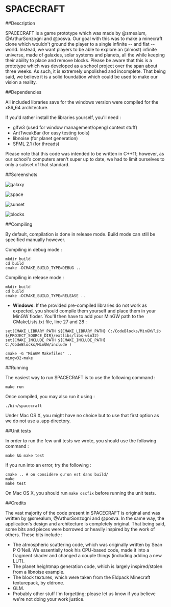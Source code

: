 SPACECRAFT
===

##Description

SPACECRAFT is a game prototype which was made by @smealum, @ArthurSonzogni and @posva. Our goal with this was to make a minecraft clone which wouldn't ground the player to a single infinite -- and flat -- world. Instead, we want players to be able to explore an (almost) infinite universe, made of galaxies, solar systems and planets, all the while keeping their ability to place and remove blocks.
Please be aware that this is a prototype which was developed as a school project over the span about three weeks. As such, it is extremely unpolished and incomplete. That being said, we believe it is a solid foundation which could be used to make our vision a reality.

##Dependencies

All included libraries save for the windows version were compiled for the x86_64 architecture.

If you'd rather install the libraries yourself, you'll need :

- glfw3 (used for window management/opengl context stuff)
- AntTweakBar (for easy testing tools)
- libnoise (for planet generation)
- SFML 2.1 (for threads)

Please note that this code was intended to be written in C++11; however, as our school's computers aren't super up to date, we had to limit ourselves to only a subset of that standard.

##Screenshots

![galaxy](http://i.imgur.com/KczAZt2.png)

![space](http://i.imgur.com/i5h5K6r.png)

![sunset](http://i.imgur.com/uY6xw1H.png)

![blocks](http://i.imgur.com/qqypYwj.png)

##Compiling

By default, compilation is done in release mode. Build mode can still be specified manually however.

Compiling in debug mode :

```
mkdir build
cd build
cmake -DCMAKE_BUILD_TYPE=DEBUG ..
```

Compiling in release mode :

```
mkdir build
cd build
cmake -DCMAKE_BUILD_TYPE=RELEASE ..
```

- **Windows**:
If the provided pre-compiled libraries do not work as expected, you should compile them yourself and place them in your MinGW floder. You'll then have to add your MinGW path to the CMakeLists.txt file, line 27 and 28 :

```
set(CMAKE_LIBRARY_PATH ${CMAKE_LIBRARY_PATH} C:/CodeBlocks/MinGW/lib ${PROJECT_SOURCE_DIR}/extlibs/libs-win32)
set(CMAKE_INCLUDE_PATH ${CMAKE_INCLUDE_PATH} C:/CodeBlocks/MinGW/include )
```

```
cmake -G "MinGW Makefiles" ..
mingw32-make
```

##Running 

The easiest way to run SPACECRAFT is to use the following command :
```
make run
```
Once compiled, you may also run it using :

```
./bin/spacecraft
```

Under Mac OS X, you might have no choice but to use that first option as we do not use a .app directory.

##Unit tests

In order to run the few unit tests we wrote, you should use the following command :

```
make && make test
```

If you run into an error, try the following :

```
cmake .. # on considère qu'on est dans build/
make
make test
```

On Mac OS X, you should run `make osxfix` before running the unit tests.

##Credits

The vast majority of the code present in SPACECRAFT is original and was written by @smealum, @ArthurSonzogni and @posva. In the same way, the application's design and architecture is completely original.
That being said, some bits and pieces were borrowed or heavily inspired by the work of others. These bits include :

- The atmospheric scattering code, which was originally written by Sean P O'Neil. We essentially took his CPU-based code, made it into a fragment shader and changed a couple things (including adding a new LUT).
- The planet heightmap generation code, which is largely inspired/stolen from a libnoise example.
- The block textures, which were taken from the Eldpack Minecraft texturepack, by eldrone.
- GLM. 
- Probably other stuff I'm forgetting; please let us know if you believe we're not doing your work justice.
